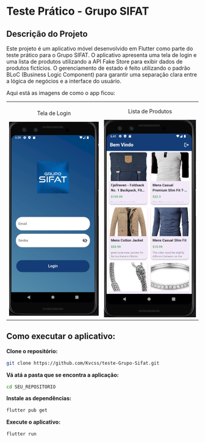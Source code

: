 # Teste Prático - Grupo SIFAT

## Descrição do Projeto

Este projeto é um aplicativo móvel desenvolvido em Flutter como parte do teste prático para o Grupo SIFAT. O aplicativo apresenta uma tela de login e uma lista de produtos utilizando a API Fake Store para exibir dados de produtos fictícios.
O gerenciamento de estado é feito utilizando o padrão BLoC (Business Logic Component) para garantir uma separação clara entre a lógica de negócios e a interface do usuário.

Aqui está as imagens de como o app ficou: 

<table>
  <tr>
    <td>
      <p align="center">Tela de Login</p>
      <img src="/teste_pratico/assets/images/login.png" alt="Tela de Login" width="300"/>
    </td>
    <td>
      <p align="center">Lista de Produtos</p>
      <img src="/teste_pratico/assets/images/produtos.png" alt="Lista de Produtos" width="300"/>
    </td>
  </tr>
</table>

## Como executar o aplicativo:

**Clone o repositório:**

```bash
git clone https://github.com/Kvcss/teste-Grupo-Sifat.git
```
**Vá atá a pasta que se encontra a aplicação:**
```bash
cd SEU_REPOSITORIO
```
**Instale as dependências:**
```bash
flutter pub get
```
**Execute o aplicativo:** 
```bash
flutter run
```


